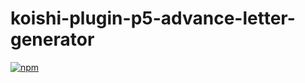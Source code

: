 # koishi-plugin-p5-advance-letter-generator

[![npm](https://img.shields.io/npm/v/koishi-plugin-p5-advance-letter-generator?style=flat-square)](https://www.npmjs.com/package/koishi-plugin-p5-advance-letter-generator)


